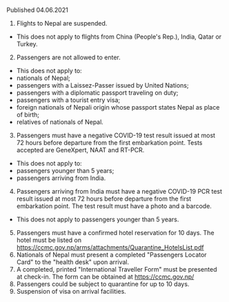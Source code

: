 Published 04.06.2021
1. Flights to Nepal are suspended.
- This does not apply to flights from China (People's Rep.), India, Qatar or Turkey.
2. Passengers are not allowed to enter.
- This does not apply to:
- nationals of Nepal;
- passengers with a Laissez-Passer issued by United Nations;
- passengers with a diplomatic passport traveling on duty;
- passengers with a tourist entry visa;
- foreign nationals of Nepali origin whose passport states Nepal as place of birth;
- relatives of nationals of Nepal.
3. Passengers must have a negative COVID-19 test result issued at most 72 hours before departure from the first embarkation point. Tests accepted are GeneXpert, NAAT and RT-PCR.
- This does not apply to:
- passengers younger than 5 years;
- passengers arriving from India.
4. Passengers arriving from India must have a negative COVID-19 PCR test result issued at most 72 hours before departure from the first embarkation point. The test result must have a photo and a barcode.
- This does not apply to passengers younger than 5 years.
5. Passengers must have a confirmed hotel reservation for 10 days. The hotel must be listed on <a href="https://ccmc.gov.np/arms/attachments/Quarantine_HotelsList.pdf">https://ccmc.gov.np/arms/attachments/Quarantine_HotelsList.pdf</a> 
6. Nationals of Nepal must present a completed "Passengers Locator Card" to the "health desk" upon arrival.
7. A completed, printed "International Traveller Form" must be presented at check-in. The form can be obtained at <a href="https://ccmc.gov.np/">https://ccmc.gov.np/</a> 
8. Passengers could be subject to quarantine for up to 10 days.
9. Suspension of visa on arrival facilities.


